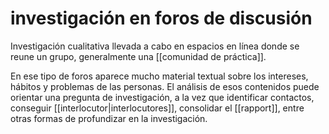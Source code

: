 # investigación en foros de discusión
Investigación cualitativa llevada a cabo en espacios en línea donde se reune un grupo, generalmente una [[comunidad de práctica]].

En ese tipo de foros aparece mucho material textual sobre los intereses, hábitos y problemas de las personas. El análisis de esos contenidos puede orientar una pregunta de investigación, a la vez que identificar contactos, conseguir [[interlocutor|interlocutores]], consolidar el [[rapport]], entre otras formas de profundizar en la investigación.
